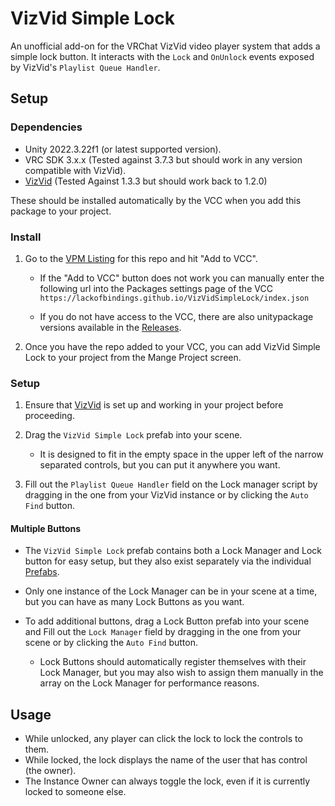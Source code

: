 # VizVid Simple Lock

An unofficial add-on for the VRChat VizVid video player system that adds a simple lock button. It interacts with the `Lock` and `OnUnlock` events exposed by VizVid's `Playlist Queue Handler`.

## Setup

### Dependencies

- Unity 2022.3.22f1 (or latest supported version).
- VRC SDK 3.x.x (Tested against 3.7.3 but should work in any version compatible with VizVid).
- [VizVid](https://github.com/JLChnToZ/VVMW) (Tested Against 1.3.3 but should work back to 1.2.0)

These should be installed automatically by the VCC when you add this package to your project.

### Install

1. Go to the [VPM Listing](https://lackofbindings.github.io/VizVidSimpleLock/) for this repo and hit "Add to VCC".
   
   - If the "Add to VCC" button does not work you can manually enter the following url into the Packages settings page of the VCC `https://lackofbindings.github.io/VizVidSimpleLock/index.json` 

   - If you do not have access to the VCC, there are also unitypackage versions available in the [Releases](https://github.com/lackofbindings/VizVidSimpleLock/releases/latest).

2. Once you have the repo added to your VCC, you can add VizVid Simple Lock to your project from the Mange Project screen.

### Setup

1. Ensure that [VizVid](https://github.com/JLChnToZ/VVMW) is set up and working in your project before proceeding.

2. Drag the `VizVid Simple Lock` prefab into your scene.

   - It is designed to fit in the empty space in the upper left of the narrow separated controls, but you can put it anywhere you want.

3. Fill out the `Playlist Queue Handler` field on the Lock manager script by dragging in the one from your VizVid instance or by clicking the `Auto Find` button.

#### Multiple Buttons

   - The `VizVid Simple Lock` prefab contains both a Lock Manager and Lock button for easy setup, but they also exist separately via the individual [Prefabs](./Packages/com.lackofbindings.vizvidsimplelock/Prefabs/).

   - Only one instance of the Lock Manager can be in your scene at a time, but you can have as many Lock Buttons as you want. 

   - To add additional buttons, drag a Lock Button prefab into your scene and Fill out the `Lock Manager` field by dragging in the one from your scene or by clicking the `Auto Find` button.
     - Lock Buttons should automatically register themselves with their Lock Manager, but you may also wish to assign them manually in the array on the Lock Manager for performance reasons.


## Usage

- While unlocked, any player can click the lock to lock the controls to them.
- While locked, the lock displays the name of the user that has control (the owner).
- The Instance Owner can always toggle the lock, even if it is currently locked to someone else.
